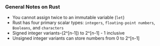 ### General Notes on Rust

* You cannot assign twice to an immutable variable (`let`)
* Rust has four primary scalar types: `integers`, `floating-point numbers`, `Booleans`, and `characters`
* Signed integer  variants-(2^[n-1]) to 2^[n-1] - 1 inclusive
* Unsigned integer variants can store numbers from 0 to 2^[n-1]